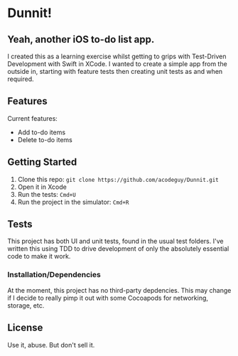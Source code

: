 # Dunnit!
## Yeah, another iOS to-do list app.

I created this as a learning exercise whilst getting to grips with Test-Driven Development with Swift in XCode. I wanted to create a simple app from the outside in, starting with feature tests then creating unit tests as and when required.

## Features

Current features:

- Add to-do items
- Delete to-do items

## Getting Started

1. Clone this repo: ```git clone https://github.com/acodeguy/Dunnit.git```
2. Open it in Xcode
3. Run the tests: ```Cmd+U```
4. Run the project in the simulator: ```Cmd+R```

## Tests
This project has both UI and unit tests, found in the usual test folders. I've written this using TDD to drive development of only the absolutely essential code to make it work.

### Installation/Dependencies

At the moment, this project has no third-party depdencies. This may change if I decide to really pimp it out with some Cocoapods for networking, storage, etc.

## License

Use it, abuse. But don't sell it.